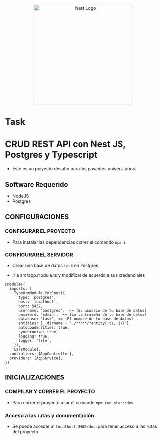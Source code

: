 <p align="center">
  <a href="http://nestjs.com/" target="blank"><img src="https://nestjs.com/img/logo_text.svg" width="320" alt="Nest Logo" /></a>
</p>

# Task

# CRUD REST API con Nest JS, Postgres y Typescript
- Este es un proyecto desafío para los pasantes universitarios.

## Software Requerido
- NodeJS
- Postgres

## CONFIGURACIONES

### CONFIGURAR EL PROYECTO
- Para instalar las dependencias correr el comando `npm i`

### CONFIGURAR EL SERVIDOR
- Crear una base de datos `task` en Postgres 

- Ir a src/app.module.ts y modificar de acuerdo a sus credenciales

```
@Module({
  imports: [
    TypeOrmModule.forRoot({
      type: 'postgres',
      host: 'localhost',
      port: 5432,
      username: 'postgres',  <= (El usuario de tu base de datos)
      password: 'admin',  <= (La contraseña de tu base de datos)
      database: 'task', <= (El nombre de tu base de datos)
      entities: [__dirname + './**/**/*entity{.ts,.js}'],
      autoLoadEntities: true,
      synchronize: true,
      logging: true,
      logger: 'file',
    }),
    CarsModule],
  controllers: [AppController],
  providers: [AppService],
})
 ```

## INICIALIZACIONES

### COMPILAR Y CORRER EL PROYECTO
- Para correr el proyecto usar el comando `npm run start:dev`


### Acceso a las rutas y documentación.
 - Se puede acceder al `localhost:3000/docs`para tener acceso a las rutas del proyecto
